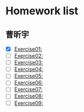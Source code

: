 # Homework list
## 曹昕宇
- [x] [Exercise01:](https://www.zybuluo.com/c-xy/note/503289)
- [ ] [Exercise02:]()
- [ ] [Exercise03:]()
- [ ] [Exercise04:]()
- [ ] [Exercise05:]()
- [ ] [Exercise06:]()
- [ ] [Exercise07:]()
- [ ] [Exercise08:]()
- [ ] [Exercise09:]()
